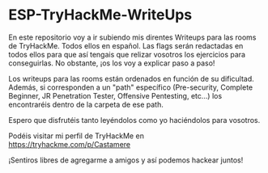 # ESP-TryHackMe-WriteUps
En este repositorio voy a ir subiendo mis direntes Writeups para las rooms de TryHackMe. Todos ellos en español. Las flags serán redactadas en todos ellos para que así tengais que relizar vosotros los ejercicios para conseguirlas. No obstante, ¡os los voy a explicar paso a paso!

Los writeups para las rooms están ordenados en función de su dificultad. Además, si corresponden a un "path" específico (Pre-security, Complete Beginner, JR Penetration Tester, Offensive Pentesting, etc...) los encontraréis dentro de la carpeta de ese path.

Espero que disfrutéis tanto leyéndolos como yo haciéndolos para vosotros.

Podéis visitar mi perfil de TryHackMe en https://tryhackme.com/p/Castamere

¡Sentiros libres de agregarme a amigos y así podemos hackear juntos!

